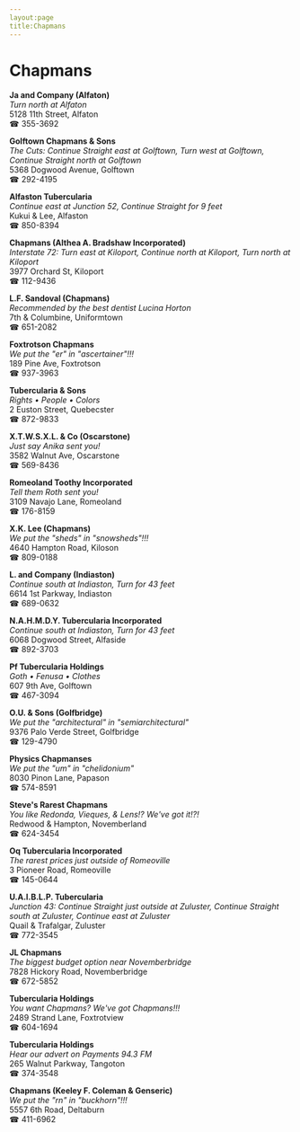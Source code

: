 ```yaml
---
layout:page
title:Chapmans
---
```

# Chapmans

**Ja and Company (Alfaton)**  
_Turn north at Alfaton_  
5128 11th Street, Alfaton  
☎ 355-3692



**Golftown Chapmans & Sons**  
_The Cuts: Continue Straight east at Golftown, Turn west at Golftown, Continue Straight north at Golftown_  
5368 Dogwood Avenue, Golftown  
☎ 292-4195



**Alfaston Tubercularia**  
_Continue east at Junction 52, Continue Straight for 9 feet_  
Kukui & Lee, Alfaston  
☎ 850-8394



**Chapmans (Althea A. Bradshaw Incorporated)**  
_Interstate 72: Turn east at Kiloport, Continue north at Kiloport, Turn north at Kiloport_  
3977 Orchard St, Kiloport  
☎ 112-9436



**L.F. Sandoval (Chapmans)**  
_Recommended by the best dentist Lucina Horton_  
7th & Columbine, Uniformtown  
☎ 651-2082



**Foxtrotson Chapmans**  
_We put the "er" in "ascertainer"!!!_  
189 Pine Ave, Foxtrotson  
☎ 937-3963



**Tubercularia & Sons**  
_Rights • People • Colors_  
2 Euston Street, Quebecster  
☎ 872-9833



**X.T.W.S.X.L. & Co (Oscarstone)**  
_Just say Anika sent you!_  
3582 Walnut Ave, Oscarstone  
☎ 569-8436



**Romeoland Toothy Incorporated**  
_Tell them Roth sent you!_  
3109 Navajo Lane, Romeoland  
☎ 176-8159



**X.K. Lee (Chapmans)**  
_We put the "sheds" in "snowsheds"!!!_  
4640 Hampton Road, Kiloson  
☎ 809-0188



**L. and Company (Indiaston)**  
_Continue south at Indiaston, Turn for 43 feet_  
6614 1st Parkway, Indiaston  
☎ 689-0632



**N.A.H.M.D.Y. Tubercularia Incorporated**  
_Continue south at Indiaston, Turn for 43 feet_  
6068 Dogwood Street, Alfaside  
☎ 892-3703



**Pf Tubercularia Holdings**  
_Goth • Fenusa • Clothes_  
607 9th Ave, Golftown  
☎ 467-3094



**O.U. & Sons (Golfbridge)**  
_We put the "architectural" in "semiarchitectural"_  
9376 Palo Verde Street, Golfbridge  
☎ 129-4790



**Physics Chapmanses**  
_We put the "um" in "chelidonium"_  
8030 Pinon Lane, Papason  
☎ 574-8591



**Steve's Rarest Chapmans**  
_You like Redonda, Vieques, & Lens!? We've got it!?!_  
Redwood & Hampton, Novemberland  
☎ 624-3454



**Oq Tubercularia Incorporated**  
_The rarest prices just outside of Romeoville_  
3 Pioneer Road, Romeoville  
☎ 145-0644



**U.A.I.B.L.P. Tubercularia**  
_Junction 43: Continue Straight just outside at Zuluster, Continue Straight south at Zuluster, Continue east at Zuluster_  
Quail & Trafalgar, Zuluster  
☎ 772-3545



**JL Chapmans**  
_The biggest budget option near Novemberbridge_  
7828 Hickory Road, Novemberbridge  
☎ 672-5852



**Tubercularia Holdings**  
_You want Chapmans? We've got Chapmans!!!_  
2489 Strand Lane, Foxtrotview  
☎ 604-1694



**Tubercularia Holdings**  
_Hear our advert on Payments 94.3 FM_  
265 Walnut Parkway, Tangoton  
☎ 374-3548



**Chapmans (Keeley F. Coleman & Genseric)**  
_We put the "rn" in "buckhorn"!!!_  
5557 6th Road, Deltaburn  
☎ 411-6962



